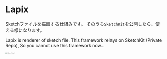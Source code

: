 # Lapix

Sketchファイルを描画する仕組みです。
そのうち`SketchKit`を公開したら、使える様になります。

Lapix is renderer of sketch file.
This framework relays on SketchKit (Private Repo), So you cannot use this framework now...

<img src="https://tva1.sinaimg.cn/large/0082zybpgy1gcay1j2f2qj30u00u04kr.jpg" alt="Artboard Copy 9" style="zoom:25%;" />



